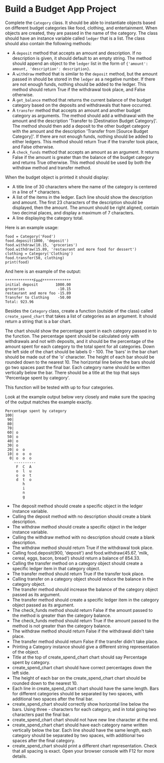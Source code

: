 # Build a Budget App Project

Complete the `Category` class. It should be able to instantiate objects based on different budget categories like food, clothing, and entertainment. When objects are created, they are passed in the name of the category. The class should have an instance variable called `ledger` that is a list. The class should also contain the following methods:

- A `deposit` method that accepts an amount and description. If no description is given, it should default to an empty string. The method should append an object to the `ledger` list in the form of `{'amount': amount, 'description': description}`.
- A `withdraw` method that is similar to the `deposit` method, but the amount passed in should be stored in the `ledger` as a negative number. If there are not enough funds, nothing should be added to the ledger. This method should return True if the withdrawal took place, and False otherwise.
- A `get_balance` method that returns the current balance of the budget category based on the deposits and withdrawals that have occurred.
- A `transfer` method that accepts an amount and another budget category as arguments. The method should add a withdrawal with the amount and the description 'Transfer to [Destination Budget Category]'. The method should then add a deposit to the other budget category with the amount and the description 'Transfer from [Source Budget Category]'. If there are not enough funds, nothing should be added to either ledgers. This method should return True if the transfer took place, and False otherwise.
- A `check_funds` method that accepts an amount as an argument. It returns False if the amount is greater than the balance of the budget category and returns True otherwise. This method should be used by both the withdraw method and transfer method.

When the budget object is printed it should display:

- A title line of 30 characters where the name of the category is centered in a line of * characters.
- A list of the items in the ledger. Each line should show the description and amount. The first 23 characters of the description should be displayed, then the amount. The amount should be right aligned, contain two decimal places, and display a maximum of 7 characters.
- A line displaying the category total.

Here is an example usage:

    food = Category('Food')
    food.deposit(1000, 'deposit')
    food.withdraw(10.15, 'groceries')
    food.withdraw(15.89, 'restaurant and more food for dessert')
    clothing = Category('Clothing')
    food.transfer(50, clothing)
    print(food)

And here is an example of the output:

    *************Food*************
    initial deposit        1000.00
    groceries               -10.15
    restaurant and more foo -15.89
    Transfer to Clothing    -50.00
    Total: 923.96

Besides the `Category` class, create a function (outside of the class) called `create_spend_chart` that takes a list of categories as an argument. It should return a string that is a bar chart.

The chart should show the percentage spent in each category passed in to the function. The percentage spent should be calculated only with withdrawals and not with deposits, and it should be the percentage of the amount spent for each category to the total spent for all categories. Down the left side of the chart should be labels 0 - 100. The 'bars' in the bar chart should be made out of the 'o' character. The height of each bar should be rounded down to the nearest 10. The horizontal line below the bars should go two spaces past the final bar. Each category name should be written vertically below the bar. There should be a title at the top that says 'Percentage spent by category'.

This function will be tested with up to four categories.

Look at the example output below very closely and make sure the spacing of the output matches the example exactly.

```
Percentage spent by category
100|          
 90|          
 80|          
 70|          
 60| o        
 50| o        
 40| o        
 30| o        
 20| o  o     
 10| o  o  o  
  0| o  o  o  
    ----------
     F  C  A  
     o  l  u  
     o  o  t  
     d  t  o  
        h     
        i     
        n     
        g     
```

- The deposit method should create a specific object in the ledger instance variable.
- Calling the deposit method with no description should create a blank description.
- The withdraw method should create a specific object in the ledger instance variable.
- Calling the withdraw method with no description should create a blank description.
- The withdraw method should return True if the withdrawal took place.
- Calling food.deposit(900, 'deposit') and food.withdraw(45.67, 'milk, cereal, eggs, bacon, bread') should return a balance of 854.33.
- Calling the transfer method on a category object should create a specific ledger item in that category object.
- The transfer method should return True if the transfer took place.
- Calling transfer on a category object should reduce the balance in the category object.
- The transfer method should increase the balance of the category object passed as its argument.
- The transfer method should create a specific ledger item in the category object passed as its argument.
- The check_funds method should return False if the amount passed to the method is greater than the category balance.
- The check_funds method should return True if the amount passed to the method is not greater than the category balance.
- The withdraw method should return False if the withdrawal didn't take place.
- The transfer method should return False if the transfer didn't take place.
- Printing a Category instance should give a different string representation of the object.
- Title at the top of create_spend_chart chart should say Percentage spent by category.
- create_spend_chart chart should have correct percentages down the left side.
- The height of each bar on the create_spend_chart chart should be rounded down to the nearest 10.
- Each line in create_spend_chart chart should have the same length. Bars for different categories should be separated by two spaces, with additional two spaces after the final bar.
- create_spend_chart should correctly show horizontal line below the bars. Using three - characters for each category, and in total going two characters past the final bar.
- create_spend_chart chart should not have new line character at the end.
- create_spend_chart chart should have each category name written vertically below the bar. Each line should have the same length, each category should be separated by two spaces, with additional two spaces after the final category.
- create_spend_chart should print a different chart representation. Check that all spacing is exact. Open your browser console with F12 for more details.